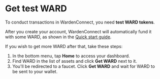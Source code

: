 ﻿---
sidebar_position: 7
---

# Get test WARD

To conduct transactions in WardenConnect, you need **test WARD tokens**.

After you create your account, WardenConnect will automatically fund it with some WARD, as shown in the [Quick start guide](quick-start).

If you wish to get more WARD after that, take these steps:

1. In the bottom menu, tap **Home** to access your dashboard.
2. Find WARD in the list of assets and click **Get WARD** next to it.
3. You'll be redirected to a faucet. Click **Get WARD** and wait for WARD to be sent to your wallet.

